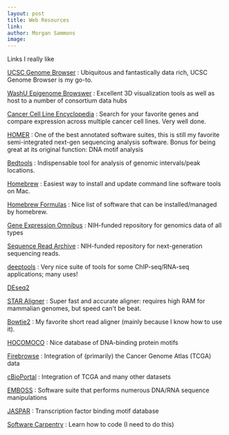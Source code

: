 ```yaml
---
layout: post
title: Web Resources
link: 
author: Morgan Sammons
image: 
---
```


Links I really like

[UCSC Genome Browser](http://www.genome.ucsc.edu)
: Ubiquitous and fantastically data rich, UCSC Genome Browser is my go-to.

[WashU Epigenome Browswer](http://epigenomegateway.wustl.edu/)
: Excellent 3D visualization tools as well as host to a number of consortium data hubs

[Cancer Cell Line Encyclopedia](https://portals.broadinstitute.org/ccle)
: Search for your favorite genes and compare expression across multiple cancer cell lines. Very well done.

[HOMER](http://homer.ucsd.edu/homer/)
: One of the best annotated software suites, this is still my favorite semi-integrated next-gen sequencing analysis software. Bonus for being great at its original function: DNA motif analysis

[Bedtools](http://bedtools.readthedocs.io/en/latest/)
: Indispensable tool for analysis of genomic intervals/peak locations. 

[Homebrew](https://brew.sh/)
: Easiest way to install and update command line software tools on Mac.

[Homebrew Formulas](http://formulae.brew.sh/)
: Nice list of software that can be installed/managed by homebrew.

[Gene Expression Omnibus](https://www.ncbi.nlm.nih.gov/geo/)
: NIH-funded repository for genomics data of all types

[Sequence Read Archive](https://www.ncbi.nlm.nih.gov/geo/)
: NIH-funded repository for next-generation sequencing reads.

[deeptools](https://deeptools.readthedocs.io/en/latest/index.html)
: Very nice suite of tools for some ChIP-seq/RNA-seq applications; many uses!

[DEseq2](https://bioconductor.org/packages/release/bioc/html/DESeq2.html)

[STAR Aligner](https://github.com/alexdobin/STAR)
: Super fast and accurate aligner: requires high RAM for mammalian genomes, but speed can't be beat.

[Bowtie2](http://bowtie-bio.sourceforge.net/bowtie2/index.shtml)
: My favorite short read aligner (mainly because I know how to use it). 

[HOCOMOCO](http://hocomoco11.autosome.ru/)
: Nice database of DNA-binding protein motifs

[Firebrowse](http://firebrowse.org/)
: Integration of (primarily) the Cancer Genome Atlas (TCGA) data

[cBioPortal](http://www.cbioportal.org/)
: Integration of TCGA and many other datasets

[EMBOSS](http://emboss.sourceforge.net/)
: Software suite that performs numerous DNA/RNA sequence manipulations

[JASPAR](http://jaspar.genereg.net/)
: Transcription factor binding motif database

[Software Carpentry](https://software-carpentry.org/lessons/)
: Learn how to code (I need to do this)